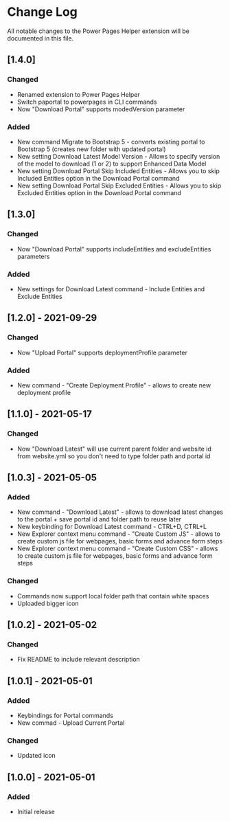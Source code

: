 # Change Log

All notable changes to the Power Pages Helper extension will be documented in this file.

## [1.4.0]

### Changed

- Renamed extension to Power Pages Helper
- Switch paportal to powerpages in CLI commands
- Now "Download Portal" supports modedVersion parameter

### Added

- New command Migrate to Bootstrap 5 - converts existing portal to Bootstrap 5 (creates new folder with updated portal)
- New setting Download Latest Model Version - Allows to specify version of the model to download (1 or 2) to support Enhanced Data Model
- New setting Download Portal Skip Included Entities - Allows you to skip Included Entities option in the Download Portal command
- New setting Download Portal Skip Excluded Entities - Allows you to skip Excluded Entities option in the Download Portal command

## [1.3.0]

### Changed

- Now "Download Portal" supports includeEntities and excludeEntities parameters

### Added

- New settings for Download Latest command - Include Entities and Exclude Entities

## [1.2.0] - 2021-09-29

### Changed

- Now "Upload Portal" supports deploymentProfile parameter

### Added

- New command - "Create Deployment Profile" - allows to create new deployment profile

## [1.1.0] - 2021-05-17

### Changed

- Now "Download Latest" will use current parent folder and website id from website.yml so you don't need to type folder path and portal id

## [1.0.3] - 2021-05-05

### Added

- New command - "Download Latest" - allows to download latest changes to the portal + save portal id and folder path to reuse later
- New keybinding for Download Latest command - CTRL+D, CTRL+L
- New Explorer context menu command - "Create Custom JS" - allows to create custom js file for webpages, basic forms and advance form steps
- New Explorer context menu command - "Create Custom CSS" - allows to create custom js file for webpages, basic forms and advance form steps

### Changed

- Commands now support local folder path that contain white spaces
- Uploaded bigger icon

## [1.0.2] - 2021-05-02

### Changed

- Fix README to include relevant description

## [1.0.1] - 2021-05-01

### Added

- Keybindings for Portal commands
- New commad - Upload Current Portal

### Changed

- Updated icon

## [1.0.0] - 2021-05-01

### Added

- Initial release
